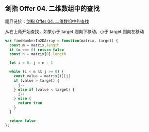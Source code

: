 ## 剑指 Offer 04. 二维数组中的查找

题目链接：[剑指 Offer 04. 二维数组中的查找](https://leetcode-cn.com/problems/er-wei-shu-zu-zhong-de-cha-zhao-lcof/)

从右上角开始查找，如果小于 target 则向下移动，小于 target 则向左移动

```js
var findNumberIn2DArray = function(matrix, target) {
  const m = matrix.length
  if (m === 0) return false
  const n = matrix[0].length

  let i = 0, j = n - 1

  while (i < m && j >= 0) {
    const value = matrix[i][j]
    if (value > target) {
      j--
    } else if (value < target) {
      i++
    } else {
      return true
    }
  }

  return false
};
```
